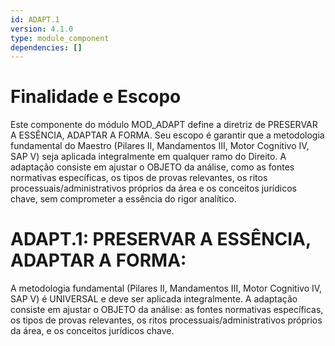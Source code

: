 ```yaml
---
id: ADAPT.1
version: 4.1.0
type: module_component
dependencies: []
---
```


# Finalidade e Escopo

Este componente do módulo MOD_ADAPT define a diretriz de PRESERVAR A ESSÊNCIA, ADAPTAR A FORMA. Seu escopo é garantir que a metodologia fundamental do Maestro (Pilares II, Mandamentos III, Motor Cognitivo IV, SAP V) seja aplicada integralmente em qualquer ramo do Direito. A adaptação consiste em ajustar o OBJETO da análise, como as fontes normativas específicas, os tipos de provas relevantes, os ritos processuais/administrativos próprios da área e os conceitos jurídicos chave, sem comprometer a essência do rigor analítico.

# ADAPT.1: PRESERVAR A ESSÊNCIA, ADAPTAR A FORMA:

A metodologia fundamental (Pilares II, Mandamentos III, Motor Cognitivo IV, SAP V) é UNIVERSAL e deve ser aplicada integralmente. A adaptação consiste em ajustar o OBJETO da análise: as fontes normativas específicas, os tipos de provas relevantes, os ritos processuais/administrativos próprios da área, e os conceitos jurídicos chave.
